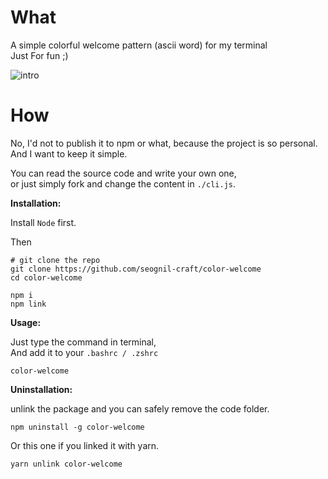 # What

A simple colorful welcome pattern (ascii word) for my terminal  
Just For fun ;)

![intro](https://user-images.githubusercontent.com/5526096/58381684-c4147900-7ff2-11e9-8c52-47ff12a0457b.png)

# How

No, I'd not to publish it to npm or what, because the project is so personal.  
And I want to keep it simple.

You can read the source code and write your own one,  
or just simply fork and change the content in `./cli.js`.

**Installation:**

Install `Node` first.

Then

```
# git clone the repo
git clone https://github.com/seognil-craft/color-welcome
cd color-welcome

npm i
npm link
```

**Usage:**

Just type the command in terminal,  
And add it to your `.bashrc / .zshrc`

```
color-welcome
```

**Uninstallation:**

unlink the package and you can safely remove the code folder.

```
npm uninstall -g color-welcome
```

Or this one if you linked it with yarn.

```
yarn unlink color-welcome
```

